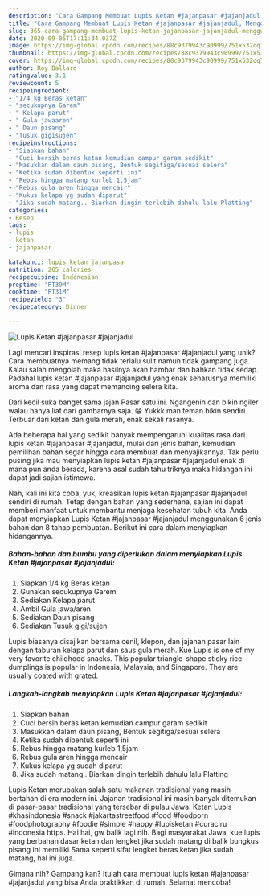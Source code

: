 ```yaml
---
description: "Cara Gampang Membuat Lupis Ketan #jajanpasar #jajanjadul, Menggugah Selera"
title: "Cara Gampang Membuat Lupis Ketan #jajanpasar #jajanjadul, Menggugah Selera"
slug: 365-cara-gampang-membuat-lupis-ketan-jajanpasar-jajanjadul-menggugah-selera
date: 2020-09-06T17:11:34.037Z
image: https://img-global.cpcdn.com/recipes/88c9379943c90999/751x532cq70/lupis-ketan-jajanpasar-jajanjadul-foto-resep-utama.jpg
thumbnail: https://img-global.cpcdn.com/recipes/88c9379943c90999/751x532cq70/lupis-ketan-jajanpasar-jajanjadul-foto-resep-utama.jpg
cover: https://img-global.cpcdn.com/recipes/88c9379943c90999/751x532cq70/lupis-ketan-jajanpasar-jajanjadul-foto-resep-utama.jpg
author: Roy Ballard
ratingvalue: 3.1
reviewcount: 5
recipeingredient:
- "1/4 kg Beras ketan"
- "secukupnya Garem"
- " Kelapa parut"
- " Gula jawaaren"
- " Daun pisang"
- "Tusuk gigisujen"
recipeinstructions:
- "Siapkan bahan"
- "Cuci bersih beras ketan kemudian campur garam sedikit"
- "Masukkan dalam daun pisang, Bentuk segitiga/sesuai selera"
- "Ketika sudah dibentuk seperti ini"
- "Rebus hingga matang kurleb 1,5jam"
- "Rebus gula aren hingga mencair"
- "Kukus kelapa yg sudah diparut"
- "Jika sudah matang.. Biarkan dingin terlebih dahulu lalu Platting"
categories:
- Resep
tags:
- lupis
- ketan
- jajanpasar

katakunci: lupis ketan jajanpasar 
nutrition: 265 calories
recipecuisine: Indonesian
preptime: "PT39M"
cooktime: "PT31M"
recipeyield: "3"
recipecategory: Dinner

---
```



![Lupis Ketan #jajanpasar #jajanjadul](https://img-global.cpcdn.com/recipes/88c9379943c90999/751x532cq70/lupis-ketan-jajanpasar-jajanjadul-foto-resep-utama.jpg)

Lagi mencari inspirasi resep lupis ketan #jajanpasar #jajanjadul yang unik? Cara membuatnya memang tidak terlalu sulit namun tidak gampang juga. Kalau salah mengolah maka hasilnya akan hambar dan bahkan tidak sedap. Padahal lupis ketan #jajanpasar #jajanjadul yang enak seharusnya memiliki aroma dan rasa yang dapat memancing selera kita.

Dari kecil suka banget sama jajan Pasar satu ini. Ngangenin dan bikin ngiler walau hanya liat dari gambarnya saja. 😁 Yukkk man teman bikin sendiri. Terbuar dari ketan dan gula merah, enak sekali rasanya.

Ada beberapa hal yang sedikit banyak mempengaruhi kualitas rasa dari lupis ketan #jajanpasar #jajanjadul, mulai dari jenis bahan, kemudian pemilihan bahan segar hingga cara membuat dan menyajikannya. Tak perlu pusing jika mau menyiapkan lupis ketan #jajanpasar #jajanjadul enak di mana pun anda berada, karena asal sudah tahu triknya maka hidangan ini dapat jadi sajian istimewa.


Nah, kali ini kita coba, yuk, kreasikan lupis ketan #jajanpasar #jajanjadul sendiri di rumah. Tetap dengan bahan yang sederhana, sajian ini dapat memberi manfaat untuk membantu menjaga kesehatan tubuh kita. Anda dapat menyiapkan Lupis Ketan #jajanpasar #jajanjadul menggunakan 6 jenis bahan dan 8 tahap pembuatan. Berikut ini cara dalam menyiapkan hidangannya.

<!--inarticleads1-->

##### Bahan-bahan dan bumbu yang diperlukan dalam menyiapkan Lupis Ketan #jajanpasar #jajanjadul:

1. Siapkan 1/4 kg Beras ketan
1. Gunakan secukupnya Garem
1. Sediakan  Kelapa parut
1. Ambil  Gula jawa/aren
1. Sediakan  Daun pisang
1. Sediakan Tusuk gigi/sujen


Lupis biasanya disajikan bersama cenil, klepon, dan jajanan pasar lain dengan taburan kelapa parut dan saus gula merah. Kue Lupis is one of my very favorite childhood snacks. This popular triangle-shape sticky rice dumplings is popular in Indonesia, Malaysia, and Singapore. They are usually coated with grated. 

<!--inarticleads2-->

##### Langkah-langkah menyiapkan Lupis Ketan #jajanpasar #jajanjadul:

1. Siapkan bahan
1. Cuci bersih beras ketan kemudian campur garam sedikit
1. Masukkan dalam daun pisang, Bentuk segitiga/sesuai selera
1. Ketika sudah dibentuk seperti ini
1. Rebus hingga matang kurleb 1,5jam
1. Rebus gula aren hingga mencair
1. Kukus kelapa yg sudah diparut
1. Jika sudah matang.. Biarkan dingin terlebih dahulu lalu Platting


Lupis Ketan merupakan salah satu makanan tradisional yang masih bertahan di era modern ini. Jajanan tradisional ini masih banyak ditemukan di pasar-pasar tradisional yang tersebar di pulau Jawa. Ketan Lupis #khasindonesia #snack #jakartastreetfood #food #foodporn #foodphotography #foodie #simple #happy #lupisketan #curaciru #indonesia https. Hai hai, gw balik lagi nih. Bagi masyarakat Jawa, kue lupis yang berbahan dasar ketan dan lengket jika sudah matang di balik bungkus pisang ini memiliki Sama seperti sifat lengket beras ketan jika sudah matang, hal ini juga. 

Gimana nih? Gampang kan? Itulah cara membuat lupis ketan #jajanpasar #jajanjadul yang bisa Anda praktikkan di rumah. Selamat mencoba!
